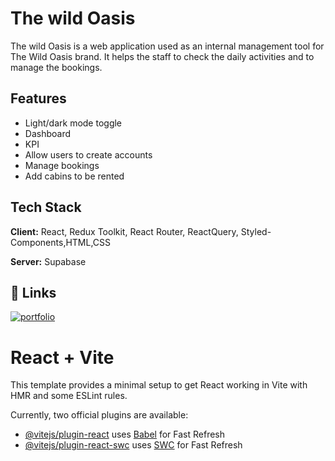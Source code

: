 
# The wild Oasis

The wild Oasis is a web application used as an internal management tool for The Wild Oasis brand. It helps the staff to check the daily activities and to manage the bookings.



## Features

- Light/dark mode toggle
- Dashboard
- KPI
- Allow users to create accounts
- Manage bookings
- Add cabins to be rented



## Tech Stack

**Client:** React, Redux Toolkit, React Router, ReactQuery, Styled-Components,HTML,CSS

**Server:** Supabase


## 🔗 Links
[![portfolio](https://img.shields.io/badge/the_wild_oasis-000?style=for-the-badge&logo=ko-fi&logoColor=white)](https://the-wild-oasis-leonardo.vercel.app/)



# React + Vite

This template provides a minimal setup to get React working in Vite with HMR and some ESLint rules.

Currently, two official plugins are available:

- [@vitejs/plugin-react](https://github.com/vitejs/vite-plugin-react/blob/main/packages/plugin-react/README.md) uses [Babel](https://babeljs.io/) for Fast Refresh
- [@vitejs/plugin-react-swc](https://github.com/vitejs/vite-plugin-react-swc) uses [SWC](https://swc.rs/) for Fast Refresh
